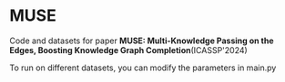 # MUSE
Code and datasets for paper **MUSE: Multi-Knowledge Passing on the Edges, Boosting Knowledge Graph Completion**(ICASSP'2024)

To run on different datasets, you can modify the parameters in main.py
```python main.py
